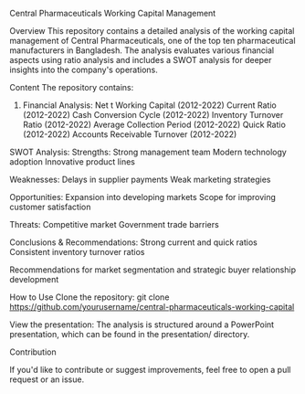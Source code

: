 Central Pharmaceuticals Working Capital Management

Overview
This repository contains a detailed analysis of the working capital management of Central Pharmaceuticals, one of the top ten pharmaceutical manufacturers in Bangladesh. The analysis evaluates various financial aspects using ratio analysis and includes a SWOT analysis for deeper insights into the company's operations.

Content
The repository contains:
1. Financial Analysis:
Net t Working Capital (2012-2022)
Current Ratio (2012-2022)
Cash Conversion Cycle (2012-2022)
Inventory Turnover Ratio (2012-2022)
Average Collection Period (2012-2022)
Quick Ratio (2012-2022)
Accounts Receivable Turnover (2012-2022)

SWOT Analysis:
Strengths:
Strong management team
Modern technology adoption
Innovative product lines

Weaknesses:
Delays in supplier payments
Weak marketing strategies

Opportunities:
Expansion into developing markets
Scope for improving customer satisfaction

Threats:
Competitive market
Government trade barriers

 Conclusions & Recommendations:
Strong current and quick ratios
Consistent inventory turnover ratios

Recommendations for market segmentation and strategic buyer relationship development

How to Use
Clone the repository:
git clone https://github.com/yourusername/central-pharmaceuticals-working-capital

View the presentation: The analysis is structured around a PowerPoint presentation, which can be found in the presentation/ directory.

Contribution

If you'd like to contribute or suggest improvements, feel free to open a pull request or an issue.
